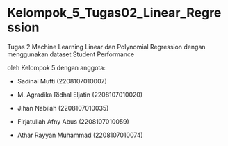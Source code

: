 # Kelompok_5_Tugas02_Linear_Regression

Tugas 2 Machine Learning Linear dan Polynomial Regression dengan menggunakan dataset Student Performance

oleh Kelompok 5 dengan anggota:

- Sadinal Mufti (2208107010007)

- M. Agradika Ridhal Eljatin (2208107010020)

- Jihan Nabilah (2208107010035)

- Firjatullah Afny Abus (2208107010059)

- Athar Rayyan Muhammad (2208107010074)

